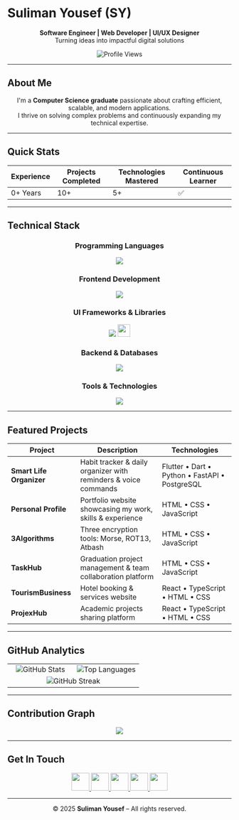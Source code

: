 # Suliman Yousef (SY)

<div align="center">

**Software Engineer | Web Developer | UI/UX Designer**  
Turning ideas into impactful digital solutions  

![Profile Views](https://komarev.com/ghpvc/?username=Su03l&label=Profile%20Views&color=0a66c2&style=flat-square)

</div>

---

## About Me

<div align="center">

I'm a **Computer Science graduate** passionate about crafting efficient, scalable, and modern applications.  
I thrive on solving complex problems and continuously expanding my technical expertise.

</div>

---

## Quick Stats

<div align="center">

| Experience | Projects Completed | Technologies Mastered | Continuous Learner |
|-------------|-------------------|------------------------|--------------------|
| 0+ Years | 10+ | 5+ | ✅ |

</div>

---

## Technical Stack

<div align="center">

### Programming Languages  
<img src="https://skillicons.dev/icons?i=python,java" />

### Frontend Development  
<img src="https://skillicons.dev/icons?i=html,css,js,ts,react,vite" />

### UI Frameworks & Libraries  
<img src="https://skillicons.dev/icons?i=mui,tailwind" />  
<img src="https://img.shields.io/badge/Shadcn_UI-000000?style=for-the-badge&logo=shadcnui&logoColor=white" height="28"/>

### Backend & Databases  
<img src="https://skillicons.dev/icons?i=nodejs,express,nestjs,postgres" />

### Tools & Technologies  
<img src="https://skillicons.dev/icons?i=git,github,docker,postman" />

</div>

---

## Featured Projects

<div align="center">

| Project | Description | Technologies |
|----------|--------------|---------------|
| **Smart Life Organizer** | Habit tracker & daily organizer with reminders & voice commands | Flutter • Dart • Python • FastAPI • PostgreSQL |
| **Personal Profile** | Portfolio website showcasing my work, skills & experience | HTML • CSS • JavaScript |
| **3Algorithms** | Three encryption tools: Morse, ROT13, Atbash | HTML • CSS • JavaScript |
| **TaskHub** | Graduation project management & team collaboration platform | HTML • CSS • JavaScript |
| **TourismBusiness** | Hotel booking & services website | React • TypeScript • HTML • CSS |
| **ProjexHub** | Academic projects sharing platform | React • TypeScript • HTML • CSS |

</div>

---

## GitHub Analytics

<div align="center">

<table width="100%">
<tr>
<td align="center" width="50%">
<img src="https://github-readme-stats.vercel.app/api?username=Su03l&show_icons=true&theme=github_dark&hide_border=true" alt="GitHub Stats"/>
</td>
<td align="center" width="50%">
<img src="https://github-readme-stats.vercel.app/api/top-langs/?username=Su03l&layout=compact&theme=github_dark&hide_border=true" alt="Top Languages"/>
</td>
</tr>
<tr>
<td colspan="2" align="center">
<img src="https://github-readme-streak-stats.herokuapp.com/?user=Su03l&theme=github-dark-blue&hide_border=true" alt="GitHub Streak"/>
</td>
</tr>
</table>

</div>

---

## Contribution Graph

<div align="center">

<img src="https://github-readme-activity-graph.vercel.app/graph?username=Su03l&bg_color=0d1117&color=58a6ff&line=1f6feb&point=ffffff&area=true&hide_border=true"/>

</div>

---

## Get In Touch

<div align="center">

<a href="mailto:sulimany662@gmail.com">
  <img src="https://skillicons.dev/icons?i=gmail" height="40" />
</a>
<a href="https://www.linkedin.com/in/suliaman-yousef">
  <img src="https://skillicons.dev/icons?i=linkedin" height="40" />
</a>
<a href="https://twitter.com/Su05l">
  <img src="https://skillicons.dev/icons?i=twitter" height="40" />
</a>
<a href="https://wa.me/966590128804">
  <img src="https://upload.wikimedia.org/wikipedia/commons/6/6b/WhatsApp.svg" height="40" />
</a>
<a href="https://t.me/Su05l">
  <img src="https://skillicons.dev/icons?i=telegram" height="40" />
</a>

</div>

---

<div align="center">

© 2025 **Suliman Yousef** – All rights reserved.

</div>
